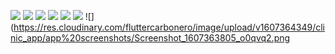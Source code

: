 ![](https://res.cloudinary.com/fluttercarbonero/image/upload/v1607364350/clinic_app/app%20screenshots/Screenshot_1607363793_cbbkol.png)
![](https://res.cloudinary.com/fluttercarbonero/image/upload/v1607364351/clinic_app/app%20screenshots/Screenshot_1607363847_ugp3ro.png)
![](https://res.cloudinary.com/fluttercarbonero/image/upload/v1607364351/clinic_app/app%20screenshots/Screenshot_1607363854_na1cw3.png)
![](https://res.cloudinary.com/fluttercarbonero/image/upload/v1607364350/clinic_app/app%20screenshots/Screenshot_1607363840_upaifm.png)
![](https://res.cloudinary.com/fluttercarbonero/image/upload/v1607364350/clinic_app/app%20screenshots/Screenshot_1607363824_lrsfff.png)
![](https://res.cloudinary.com/fluttercarbonero/image/upload/v1607364349/clinic_app/app%20screenshots/Screenshot_1607363800_vcivfd.png)
![](https://res.cloudinary.com/fluttercarbonero/image/upload/v1607364349/clinic_app/app%20screenshots/Screenshot_1607363805_o0qvq2.png
